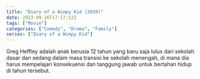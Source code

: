 ```yaml
---
title: "Diary of a Wimpy Kid (2010)"
date: 2023-09-26T17:17:12Z
tags: ["Movie"]
categories: ["Comedy", "Drama", "Family"]
series: ["Diary of a Wimpy Kid"]
---
```


Greg Heffley adalah anak berusia 12 tahun yang baru saja lulus dari sekolah dasar dan sedang dalam masa transisi ke sekolah menengah, di mana dia harus mempelajari konsekuensi dan tanggung jawab untuk bertahan hidup di tahun tersebut.

  <mux-player stream-type="on-demand"
  src="https://kp3d-my.sharepoint.com/personal/ryoo_kp3d_onmicrosoft_com/_layouts/15/download.aspx?share=EZ9F8y9pn4NHkvxYKUtgRykBtA1UOKnacOQj5sQHFsQMlA" metadata-video-title="Diary of a Wimpy Kid (2010)" prefer-playback="mse" controls>
  </mux-player>
  
  
  <script src="https://cdn.jsdelivr.net/npm/@mux/mux-player"></script>
  
   <script id="K5qTxw01Gzp4Zusuutff3Jl02Akj601t024Xl1Ysa9dsoY8" type="application/ld+json">
 {
  "@context": "https://schema.org/",
  "@type": "VideoObject",
  "name": "Diary of a Wimpy Kid",
  "contentUrl": "https://stream.mux.com/K5qTxw01Gzp4Zusuutff3Jl02Akj601t024Xl1Ysa9dsoY8.m3u8",
  "thumbnailUrl": "https://www.themoviedb.org/t/p/original/8x8Lc6YkjlMc79RPZFYKYIkuqe4.jpg?width=314&fit_mode=preserve&time=25",
  "uploadDate": "2023-09-26T17:17:12Z",
}

</script>